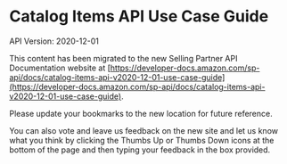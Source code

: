 # Catalog Items API Use Case Guide
API Version: 2020-12-01

This content has been migrated to the new Selling Partner API Documentation website at [https://developer-docs.amazon.com/sp-api/docs/catalog-items-api-v2020-12-01-use-case-guide](https://developer-docs.amazon.com/sp-api/docs/catalog-items-api-v2020-12-01-use-case-guide).

Please update your bookmarks to the new location for future reference. 

You can also vote and leave us feedback on the new site and let us know what you think by clicking the Thumbs Up or Thumbs Down icons at the bottom of the page and then typing your feedback in the box provided.